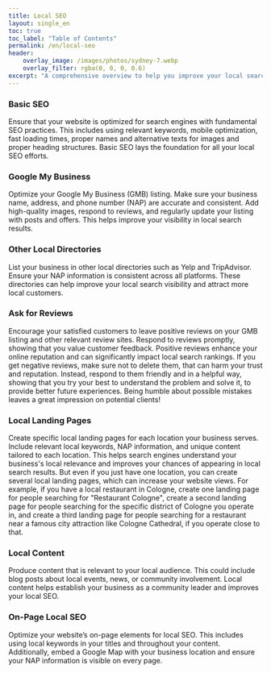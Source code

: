 ```yaml
---
title: Local SEO
layout: single_en
toc: true
toc_label: "Table of Contents"
permalink: /en/local-seo
header:
    overlay_image: /images/photos/sydney-7.webp
    overlay_filter: rgba(0, 0, 0, 0.6)
excerpt: "A comprehensive overview to help you improve your local search engine visibility to help you reach more customers"
---
```


### Basic SEO
Ensure that your website is optimized for search engines with fundamental SEO practices. This includes using relevant keywords, mobile optimization, fast loading times, proper names and alternative texts for images and proper heading structures. Basic SEO lays the foundation for all your local SEO efforts.

### Google My Business
Optimize your Google My Business (GMB) listing. Make sure your business name, address, and phone number (NAP) are accurate and consistent. Add high-quality images, respond to reviews, and regularly update your listing with posts and offers. This helps improve your visibility in local search results.

### Other Local Directories
List your business in other local directories such as Yelp and TripAdvisor. Ensure your NAP information is consistent across all platforms. These directories can help improve your local search visibility and attract more local customers.

### Ask for Reviews
Encourage your satisfied customers to leave positive reviews on your GMB listing and other relevant review sites. Respond to reviews promptly, showing that you value customer feedback. Positive reviews enhance your online reputation and can significantly impact local search rankings.
If you get negative reviews, make sure not to delete them, that can harm your trust and reputation. Instead, respond to them friendly and in a helpful way, showing that you try your best to understand the problem and solve it, to provide better future experiences.
Being humble about possible mistakes leaves a great impression on potential clients!

### Local Landing Pages
Create specific local landing pages for each location your business serves. Include relevant local keywords, NAP information, and unique content tailored to each location. This helps search engines understand your business's local relevance and improves your chances of appearing in local search results.
But even if you just have one location, you can create several local landing pages, which can increase your website views.
For example, if you have a local restaurant in Cologne, create one landing page for people searching for "Restaurant Cologne", 
create a second landing page for people searching for the specific district of Cologne you operate in,
and create a third landing page for people searching for a restaurant near a famous city attraction like Cologne Cathedral, if you operate close to that.

### Local Content
Produce content that is relevant to your local audience. This could include blog posts about local events, news, or community involvement. Local content helps establish your business as a community leader and improves your local SEO.

### On-Page Local SEO
Optimize your website’s on-page elements for local SEO. This includes using local keywords in your titles and throughout your content. Additionally, embed a Google Map with your business location and ensure your NAP information is visible on every page.
